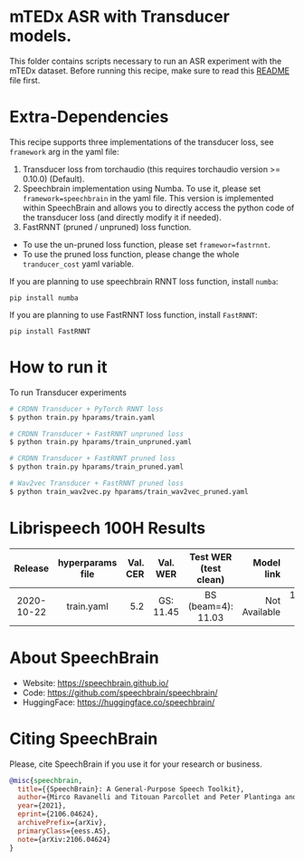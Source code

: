# mTEDx ASR with Transducer models.
This folder contains scripts necessary to run an ASR experiment with the mTEDx dataset. Before running this recipe, make sure to read this [README](../../README.md) file first.

# Extra-Dependencies
This recipe supports three implementations of the transducer loss, see `framework` arg in the yaml file:
1. Transducer loss from torchaudio (this requires torchaudio version >= 0.10.0) (Default).
2. Speechbrain implementation using Numba. To use it, please set `framework=speechbrain` in the yaml file. This version is implemented within SpeechBrain and  allows you to directly access the python code of the transducer loss (and directly modify it if needed).
3. FastRNNT (pruned / unpruned) loss function.
  - To use the un-pruned loss function, please set `framewor=fastrnnt`.
  - To use the pruned loss function, please change the whole `tranducer_cost` yaml variable.

If you are planning to use speechbrain RNNT loss function, install `numba`:
```
pip install numba
```

If you are planning to use FastRNNT loss function, install `FastRNNT`:
```
pip install FastRNNT
```

# How to run it

To run Transducer experiments
```bash
# CRDNN Transducer + PyTorch RNNT loss
$ python train.py hparams/train.yaml

# CRDNN Transducer + FastRNNT unpruned loss
$ python train.py hparams/train_unpruned.yaml

# CRDNN Transducer + FastRNNT pruned loss
$ python train.py hparams/train_pruned.yaml

# Wav2vec Transducer + FastRNNT pruned loss
$ python train_wav2vec.py hparams/train_wav2vec_pruned.yaml
```

# Librispeech 100H Results

| Release | hyperparams file | Val. CER | Val. WER | Test WER (test clean) | Model link | GPUs |
|:-------------:|:---------------------------:| ------:| :-----------:| :------------------:| --------:| :-----------:|
| 2020-10-22 | train.yaml |  5.2 | GS: 11.45 | BS (beam=4): 11.03 | Not Available | 1xRTX-8000 48GB |


# **About SpeechBrain**
- Website: https://speechbrain.github.io/
- Code: https://github.com/speechbrain/speechbrain/
- HuggingFace: https://huggingface.co/speechbrain/


# **Citing SpeechBrain**
Please, cite SpeechBrain if you use it for your research or business.

```bibtex
@misc{speechbrain,
  title={{SpeechBrain}: A General-Purpose Speech Toolkit},
  author={Mirco Ravanelli and Titouan Parcollet and Peter Plantinga and Aku Rouhe and Samuele Cornell and Loren Lugosch and Cem Subakan and Nauman Dawalatabad and Abdelwahab Heba and Jianyuan Zhong and Ju-Chieh Chou and Sung-Lin Yeh and Szu-Wei Fu and Chien-Feng Liao and Elena Rastorgueva and François Grondin and William Aris and Hwidong Na and Yan Gao and Renato De Mori and Yoshua Bengio},
  year={2021},
  eprint={2106.04624},
  archivePrefix={arXiv},
  primaryClass={eess.AS},
  note={arXiv:2106.04624}
}
```
